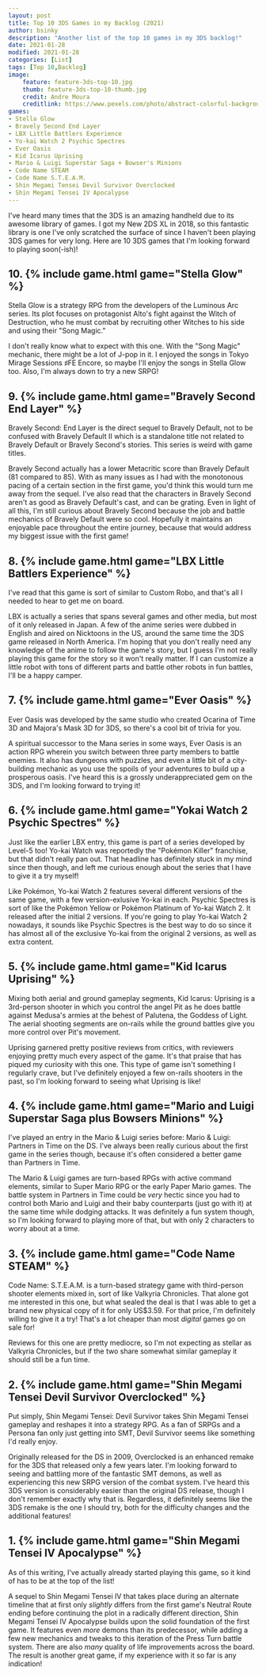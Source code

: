 ```yaml
---
layout: post
title: Top 10 3DS Games in my Backlog (2021)
author: bsinky
description: "Another list of the top 10 games in my 3DS backlog!"
date: 2021-01-28
modified: 2021-01-28
categories: [List]
tags: [Top 10,Backlog]
image:
    feature: feature-3ds-top-10.jpg
    thumb: feature-3ds-top-10-thumb.jpg
    credit: Andre Moura
    creditlink: https://www.pexels.com/photo/abstract-colorful-background-of-night-star-4021521/
games:
- Stella Glow
- Bravely Second End Layer
- LBX Little Battlers Experience
- Yo-kai Watch 2 Psychic Spectres
- Ever Oasis
- Kid Icarus Uprising
- Mario & Luigi Superstar Saga + Bowser's Minions
- Code Name STEAM
- Code Name S.T.E.A.M.
- Shin Megami Tensei Devil Survivor Overclocked
- Shin Megami Tensei IV Apocalypse
---
```


I've heard many times that the 3DS is an amazing handheld due to its awesome
library of games. I got my New 2DS XL in 2018, so this fantastic library is one
I've only scratched the surface of since I haven't been playing 3DS games for
very long. Here are 10 3DS games that I'm looking forward to playing soon(-ish)!

<!--more-->

## 10. {% include game.html game="Stella Glow" %}

Stella Glow is a strategy RPG from the developers of the Luminous Arc series.
Its plot focuses on protagonist Alto's fight against the Witch of Destruction,
who he must combat by recruiting other Witches to his side and using their "Song
Magic."

I don't really know what to expect with this one. With the "Song Magic"
mechanic, there might be a lot of J-pop in it. I enjoyed the songs in Tokyo
Mirage Sessions ♯FE Encore, so maybe I'll enjoy the songs in Stella Glow too.
Also, I'm always down to try a new SRPG!

## 9. {% include game.html game="Bravely Second End Layer" %}

Bravely Second: End Layer is the direct sequel to Bravely Default, not to be
confused with Bravely Default II which is a standalone title not related to
Bravely Default or Bravely Second's stories. This series is weird with game
titles.

Bravely Second actually has a lower Metacritic score than Bravely Default (81
compared to 85). With as many issues as I had with the monotonous pacing of a
certain section in the first game, you'd think this would turn me away from the
sequel. I've also read that the characters in Bravely Second aren't as good as
Bravely Default's cast, and can be grating. Even in light of all this, I'm still
curious about Bravely Second because the job and battle mechanics of Bravely
Default were so cool. Hopefully it maintains an enjoyable pace throughout the
entire journey, because that would address my biggest issue with the first game!

## 8. {% include game.html game="LBX Little Battlers Experience" %}

I've read that this game is sort of similar to Custom Robo, and that's all I
needed to hear to get me on board.

LBX is actually a series that spans several games and other media, but most of
it only released in Japan. A few of the anime series were dubbed in English and
aired on Nicktoons in the US, around the same time the 3DS game released in
North America. I'm hoping that you don't really need any knowledge of the anime
to follow the game's story, but I guess I'm not really playing this game for the
story so it won't really matter. If I can customize a little robot with tons of
different parts and battle other robots in fun battles, I'll be a happy camper.

## 7. {% include game.html game="Ever Oasis" %}

Ever Oasis was developed by the same studio who created Ocarina of Time 3D and
Majora's Mask 3D for 3DS, so there's a cool bit of trivia for you.

A spiritual successor to the Mana series in some ways, Ever Oasis is an action
RPG wherein you switch between three party members to battle enemies. It also
has dungeons with puzzles, and even a little bit of a city-building mechanic as
you use the spoils of your adventures to build up a prosperous oasis. I've heard
this is a grossly underappreciated gem on the 3DS, and I'm looking forward to
trying it!

## 6. {% include game.html game="Yokai Watch 2 Psychic Spectres" %}

Just like the earlier LBX entry, this game is part of a series developed by
Level-5 too! Yo-kai Watch was reportedly the "Pokémon Killer" franchise, but
that didn't really pan out. That headline has definitely stuck in my mind since
then though, and left me curious enough about the series that I have to give it
a try myself!

Like Pokémon, Yo-kai Watch 2 features several different versions of the same
game, with a few version-exlusive Yo-kai in each. Psychic Spectres is sort of
like the Pokémon Yellow or Pokémon Platinum of Yo-kai Watch 2. It released after
the initial 2 versions. If you're going to play Yo-kai Watch 2 nowadays, it
sounds like Psychic Spectres is the best way to do so since it has almost all of
the exclusive Yo-kai from the original 2 versions, as well as extra content.

## 5. {% include game.html game="Kid Icarus Uprising" %}

Mixing both aerial and ground gameplay segments, Kid Icarus: Uprising is a
3rd-person shooter in which you control the angel Pit as he does battle against
Medusa's armies at the behest of Palutena, the Goddess of Light. The aerial
shooting segments are on-rails while the ground battles give you more control
over Pit's movement.

Uprising garnered pretty positive reviews from critics, with reviewers enjoying
pretty much every aspect of the game. It's that praise that has piqued my
curiosity with this one. This type of game isn't something I regularly crave,
but I've definitely enjoyed a few on-rails shooters in the past, so I'm looking
forward to seeing what Uprising is like!
 
## 4. {% include game.html game="Mario and Luigi Superstar Saga plus Bowsers Minions" %}

I've played an entry in the Mario & Luigi series before: Mario & Luigi: Partners
in Time on the DS. I've always been really curious about the first game in the
series though, because it's often considered a better game than Partners in
Time.

The Mario & Luigi games are turn-based RPGs with active command elements,
similar to Super Mario RPG or the early Paper Mario games. The battle system in
Partners in Time could be *very* hectic since you had to control both Mario and
Luigi and their baby counterparts (just go with it) at the same time while
dodging attacks. It was definitely a fun system though, so I'm looking forward
to playing more of that, but with only 2 characters to worry about at a time.

## 3. {% include game.html game="Code Name STEAM" %}

Code Name: S.T.E.A.M. is a turn-based strategy game with third-person shooter
elements mixed in, sort of like Valkyria Chronicles. That alone got me
interested in this one, but what sealed the deal is that I was able to get a
brand new physical copy of it for only US$3.59. For that price, I'm definitely
willing to give it a try! That's a lot cheaper than most *digital* games go on
sale for!

Reviews for this one are pretty mediocre, so I'm not expecting as stellar as
Valkyria Chronicles, but if the two share somewhat similar gameplay it should
still be a fun time.

## 2. {% include game.html game="Shin Megami Tensei Devil Survivor Overclocked" %}

Put simply, Shin Megami Tensei: Devil Survivor takes Shin Megami Tensei gameplay
and reshapes it into a strategy RPG. As a fan of SRPGs and a Persona fan only
just getting into SMT, Devil Survivor seems like something I'd really enjoy.

Originally released for the DS in 2009, Overclocked is an enhanced remake for
the 3DS that released only a few years later. I'm looking forward to seeing and
battling more of the fantastic SMT demons, as well as experiencing this new SRPG
version of the combat system. I've heard this 3DS version is considerably easier
than the original DS release, though I don't remember exactly why that is.
Regardless, it definitely seems like the 3DS remake is the one I should try,
both for the difficulty changes and the additional features!

## 1. {% include game.html game="Shin Megami Tensei IV Apocalypse" %}

As of this writing, I've actually already started playing this game, so it kind
of has to be at the top of the list!

A sequel to Shin Megami Tensei IV that takes place during an alternate timeline
that at first only *slightly* differs from the first game's Neutral Route ending
before continuing the plot in a radically different direction, Shin Megami
Tensei IV Apocalypse builds upon the solid foundation of the first game. It
features even *more* demons than its predecessor, while adding a few new
mechanics and tweaks to this iteration of the Press Turn battle system. There
are also *many* quality of life improvements across the board. The result is
another great game, if my experience with it so far is any indication!
